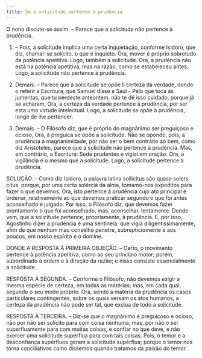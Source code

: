 ```yaml
---
title: Se a solicitude pertence à prudência
---
```


O nono discute-se assim. – Parece que a solicitude não pertence à prudência.  

1. – Pois, a solicitude implica uma certa inquietação, conforme Isidoro, que diz, chamar-se solícito. o que é inquieto. Ora, mover é próprio sobretudo da potência apetitiva. Logo, também a solicitude. Ora, a prudência não está na potência apetitiva, mas na razão, como se estabeleceu antes: Logo, a solicitude não pertence à prudência.  

2. Demais. – Parece que à solicitude se opõe li certeza da verdade, donde o referir a Escritura, que Samuel disse a Saul - Pelo que toca às jumentas, que tu perdeste anteontem, não te dê isso cuidado, porque já se acharam, Ora, a certeza da verdade pertence à prudência, por ser esta uma virtude intelectual. Logo, a solicitude se opõe à prudência, longe de lhe pertencer.  

3. Demais. – O Filósofo diz, que é próprio do magnânimo ser preguiçoso e ocioso, Ora, à preguiça se opõe a solicitude. Não se opondo, pois, a prudência à magnanimidade, por não ser o bem contrário ao bem, como diz Aristóteles, parece que a solicitude não pertence à prudência.  Mas, em contrário, a Escritura: Sede prudentes e vigiai em oração. Ora, a vigilância é o mesmo que a solicitude. Logo, a solicitude pertence à prudência. 

SOLUÇÃO. – Como diz Isidoro, a palavra latina sollicitus são quase solers citus, porque, por uma certa solércia da alma, tomamo-nos expeditos para fazer o que devemos. Ora, isto pertence à prudência cujo ato principal é ordenar, relativamente ao que devemos praticar segundo o que foi antes aconselhado e julgado. Por isso, o Filósofo diz, que devemos fazer prontamente o que foi aconselhado, mas, aconselhar. lentamente. Donde vem, que a solicitude pertence, propriamente, à prudência. E, por isso, Agostinho dizer a prudência é uma sentinela. que vigia diligentissimamente, afim de que nenhum mau conselho penetre, subrepticiomente e aos poucos, em nosso espírito e o domine.  

DONDE A RESPOSTA À PRIMEIRA OBJEÇÃO. – Certo, o movimento pertence à potência apetitiva, como ao seu princípio motor; porém, subordinado à ordem e à direção da razão; e nisso consiste essencialmente a solicitude.  

RESPOSTA À SEGUNDA. – Conforme o Filósofo, não devemos exigir a mesma espécie de certeza, em todas as matérias; mas, em cada qual, segundo o seu modo próprio. Ora, sendo a matéria da prudência os casos particulares contingentes, sobre os quais versam os atos humanos, a certeza da prudência não pode ser tal, que exclua de todo a solicitude.  

RESPOSTA À TERCEIRA. – Diz-se que o magnânimo é preguiçoso e ocioso, não por não ser solícito para com coisa nenhuma, mas, por não o ser superfluamente para com muitas coisas, e confiar no que deve, e não exercer uma solicitude supérflua para com tais coisas. Pois, o temor e a desconfiança supérfluos geram a solicitude supérflua; porque o temor nos torna conciliativos como dissemos quando tratamos da paixão do temor.